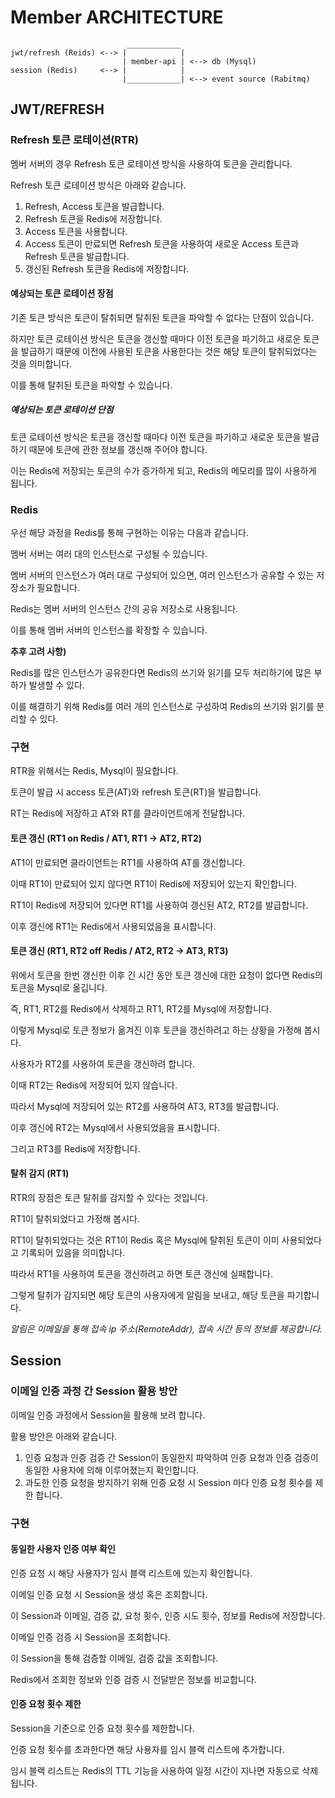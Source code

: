 # Member ARCHITECTURE

```
                          ____________
jwt/refresh (Reids) <--> |            |
                         | member-api | <--> db (Mysql)
session (Redis)     <--> |            | 
                         |____________| <--> event source (Rabitmq)
```

## JWT/REFRESH

### Refresh 토큰 로테이션(RTR)

멤버 서버의 경우 Refresh 토큰 로테이션 방식을 사용하여 토큰을 관리합니다.

Refresh 토큰 로테이션 방식은 아래와 같습니다.

1. Refresh, Access 토큰을 발급합니다.
2. Refresh 토큰을 Redis에 저장합니다.
3. Access 토큰을 사용합니다.
4. Access 토큰이 만료되면 Refresh 토큰을 사용하여 새로운 Access 토큰과 Refresh 토큰을 발급합니다.
5. 갱신된 Refresh 토큰을 Redis에 저장합니다.

#### 예상되는 토큰 로테이션 장점

기존 토큰 방식은 토큰이 탈취되면 탈취된 토큰을 파악할 수 없다는 단점이 있습니다.

하지만 토큰 로테이션 방식은 토큰을 갱신할 때마다 이전 토큰을 파기하고 새로운 토큰을 발급하기 때문에 이전에 사용된 토큰을 사용한다는 것은 해당 토큰이 탈취되었다는 것을
의미합니다.

이를 통해 탈취된 토큰을 파악할 수 있습니다.

##### 예상되는 토큰 로테이션 단점

토큰 로테이션 방식은 토큰을 갱신할 때마다 이전 토큰을 파기하고 새로운 토큰을 발급하기 때문에 토큰에 관한 정보를 갱신해 주어야 합니다.

이는 Redis에 저장되는 토큰의 수가 증가하게 되고, Redis의 메모리를 많이 사용하게 됩니다.

### Redis

우선 해당 과정을 Redis를 통해 구현하는 이유는 다음과 같습니다.

멤버 서버는 여러 대의 인스턴스로 구성될 수 있습니다.

멤버 서버의 인스턴스가 여러 대로 구성되어 있으면, 여러 인스턴스가 공유할 수 있는 저장소가 필요합니다.

Redis는 멤버 서버의 인스턴스 간의 공유 저장소로 사용됩니다.

이를 통해 멤버 서버의 인스턴스를 확장할 수 있습니다.

**추후 고려 사항)**

Redis를 많은 인스턴스가 공유한다면 Redis의 쓰기와 읽기를 모두 처리하기에 많은 부하가 발생할 수 있다.

이를 해결하기 위해 Redis를 여러 개의 인스턴스로 구성하여 Redis의 쓰기와 읽기를 분리할 수 있다.

### 구현

RTR을 위해서는 Redis, Mysql이 필요합니다.

토큰이 발급 시 access 토큰(AT)와 refresh 토큰(RT)을 발급합니다.

RT는 Redis에 저장하고 AT와 RT를 클라이언트에게 전달합니다.

#### 토큰 갱신 (RT1 on Redis / AT1, RT1 -> AT2, RT2)

AT1이 만료되면 클라이언트는 RT1를 사용하여 AT를 갱신합니다.

이때 RT1이 만료되어 있지 않다면 RT1이 Redis에 저장되어 있는지 확인합니다.

RT1이 Redis에 저장되어 있다면 RT1를 사용하여 갱신된 AT2, RT2를 발급합니다.

이후 갱신에 RT1는 Redis에서 사용되었음을 표시합니다.

#### 토큰 갱신 (RT1, RT2 off Redis / AT2, RT2 -> AT3, RT3)

위에서 토큰을 한번 갱신한 이후 긴 시간 동안 토큰 갱신에 대한 요청이 없다면 Redis의 토큰을 Mysql로 옮깁니다.

즉, RT1, RT2를 Redis에서 삭제하고 RT1, RT2를 Mysql에 저장합니다.

이렇게 Mysql로 토큰 정보가 옮겨진 이후 토큰을 갱신하려고 하는 상황을 가정해 봅시다.

사용자가 RT2를 사용하여 토큰을 갱신하려 합니다.

이때 RT2는 Redis에 저장되어 있지 않습니다.

따라서 Mysql에 저장되어 있는 RT2를 사용하여 AT3, RT3를 발급합니다.

이후 갱신에 RT2는 Mysql에서 사용되었음을 표시합니다.

그리고 RT3를 Redis에 저장합니다.

#### 탈취 감지 (RT1)

RTR의 장점은 토큰 탈취를 감지할 수 있다는 것입니다.

RT1이 탈취되었다고 가정해 봅시다.

RT1이 탈취되었다는 것은 RT1이 Redis 혹은 Mysql에 탈취된 토큰이 이미 사용되었다고 기록되어 있음을 의미합니다.

따라서 RT1을 사용하여 토큰을 갱신하려고 하면 토큰 갱신에 실패합니다.

그렇게 탈취가 감지되면 해당 토큰의 사용자에게 알림을 보내고, 해당 토큰을 파기합니다.

_알림은 이메일을 통해 접속 ip 주소(RemoteAddr), 접속 시간 등의 정보를 제공합니다._

## Session

### 이메일 인증 과정 간 Session 활용 방안

이메일 인증 과정에서 Session을 활용해 보려 합니다.

활용 방안은 아래와 같습니다.

1. 인증 요청과 인증 검증 간 Session이 동일한지 파악하여 인증 요청과 인증 검증이 동일한 사용자에 의해 이루어졌는지 확인합니다.
2. 과도한 인증 요청을 방지하기 위해 인증 요청 시 Session 마다 인증 요청 횟수를 제한 합니다.

### 구현

#### 동일한 사용자 인증 여부 확인

인증 요청 시 해당 사용자가 임시 블랙 리스트에 있는지 확인합니다.

이메일 인증 요청 시 Session을 생성 혹은 조회합니다.

이 Session과 이메일, 검증 값, 요청 횟수, 인증 시도 횟수, 정보를 Redis에 저장합니다.

이메일 인증 검증 시 Session을 조회합니다.

이 Session을 통해 검증할 이메일, 검증 값을 조회합니다.

Redis에서 조회한 정보와 인증 검증 시 전달받은 정보를 비교합니다.

#### 인증 요청 횟수 제한

Session을 기준으로 인증 요청 횟수를 제한합니다.

인증 요청 횟수를 초과한다면 해당 사용자를 임시 블랙 리스트에 추가합니다.

임시 블랙 리스트는 Redis의 TTL 기능을 사용하여 일정 시간이 지나면 자동으로 삭제됩니다.